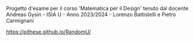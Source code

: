 Progetto d'esame per il corso 'Matematica per il Design' tenuto dal docente Andreas Gysin - ISIA U - Anno 2023/2024 - Lorenzo Battistelli e Pietro Carmignani

https://pithese.github.io/RandomU/
